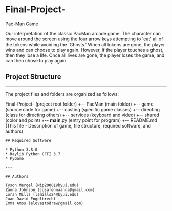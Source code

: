# Final-Project-
Pac-Man Game 

Our interpretation of the classic PacMan arcade game. The character can
move around the screen using the four arrow keys attempting to 'eat'
all of the tokens while avoiding the 'Ghosts.' When all tokens are
gone, the player wins and can choose to play again. However, if the 
player touches a ghost, then they lose a life. Once all lives are 
gone, the player loses the game, and can then chose to play again. 


## Project Structure
---
The project files and folders are organized as follows:

Final-Project-          (project root folder)
+-- PacMan              (main folder)
  +-- game              (source code for game)
    +-- casting         (specific game classes)
    +-- directing       (class for directing others)
    +-- services        (keyboard and video) 
    +-- shared          (color and point)
  +-- __main__.py       (entry point for program)
+-- README.md           (This file - Description of game, file structure, required software, and authors)

```
## Required Software
---
* Python 3.8.0
* Raylib Python CFFI 3.7
* PyGame

---

## Authors 

Tyson Mergel (Nip20001@byui.edu)
Zanna Johnson (josafennaanna@gmail.com)
Loran Mills (lsmills24@byui.edu)
Juan David Engelbrecht
Emma Amos (elovestodraw@gmail.com)